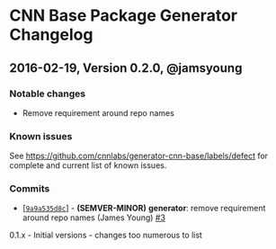 # CNN Base Package Generator Changelog


## 2016-02-19, Version 0.2.0, @jamsyoung

### Notable changes

- Remove requirement around repo names


### Known issues

See https://github.com/cnnlabs/generator-cnn-base/labels/defect for complete and
current list of known issues.


### Commits

* [[`9a9a535d8c`](https://github.com/cnnlabs/generator-cnn-base/commit/9a9a535d8c)] - **(SEMVER-MINOR)** **generator**: remove requirement around repo names (James Young) [#3](https://github.com/cnnlabs/generator-cnn-base/pull/3)






0.1.x - Initial versions - changes too numerous to list

